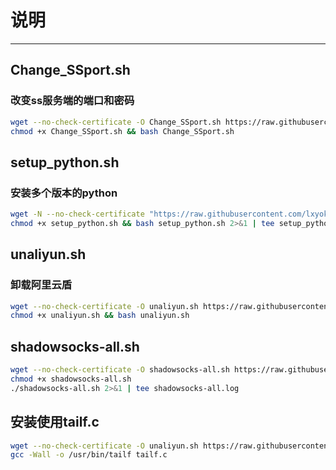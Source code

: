 <!--
 * @Description: 简单描述一下这个脚本
 * @Autor: lxyok
 * @Date: 2019-09-25 17:40:30
 * @LastEditors: lxyok
 * @LastEditTime: 2019-10-05 21:44:22
 -->
# 说明   
--------------

## Change_SSport.sh 
### 改变ss服务端的端口和密码
 ``` BASH
 wget --no-check-certificate -O Change_SSport.sh https://raw.githubusercontent.com/lxyok/Untitled/master/%E4%B8%8A%E7%BD%91/Change_SSport.sh &&
chmod +x Change_SSport.sh && bash Change_SSport.sh
 ```
## setup_python.sh
### 安装多个版本的python
 ``` BASH
wget -N --no-check-certificate "https://raw.githubusercontent.com/lxyok/Untitled/master/%E4%B8%8A%E7%BD%91/setup_python.sh" && 
chmod +x setup_python.sh && bash setup_python.sh 2>&1 | tee setup_python.log
 ```

 ## unaliyun.sh 
 ### 卸载阿里云盾
  ``` BASH
  wget --no-check-certificate -O unaliyun.sh https://raw.githubusercontent.com/lxyok/Untitled/master/unaliyun.sh &&
chmod +x unaliyun.sh && bash unaliyun.sh
  ```
## shadowsocks-all.sh 

 ``` BASH
 wget --no-check-certificate -O shadowsocks-all.sh https://raw.githubusercontent.com/teddysun/shadowsocks_install/master/shadowsocks-all.sh
chmod +x shadowsocks-all.sh 
./shadowsocks-all.sh 2>&1 | tee shadowsocks-all.log
 ```
 
 ## 安装使用tailf.c

  ``` BASH
  wget --no-check-certificate -O unaliyun.sh https://raw.githubusercontent.com/lxyok/Untitled/master/taclif.c &&
gcc -Wall -o /usr/bin/tailf tailf.c
  ```
 